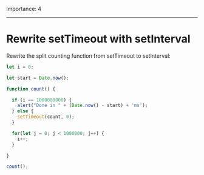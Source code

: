 importance: 4

---

# Rewrite setTimeout with setInterval

Rewrite the split counting function from setTimeout to setInterval:

```js run
let i = 0;

let start = Date.now();

function count() {

  if (i == 1000000000) {
    alert("Done in " + (Date.now() - start) + 'ms');
  } else {
    setTimeout(count, 0);
  }

  for(let j = 0; j < 1000000; j++) {
    i++;
  }

}

count();
```

